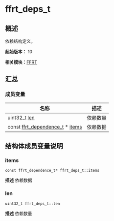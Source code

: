 # ffrt_deps_t


## 概述

依赖结构定义。

**起始版本：** 10

**相关模块：**[FFRT](_f_f_r_t.md)


## 汇总


### 成员变量

| 名称 | 描述 | 
| -------- | -------- |
| uint32_t [len](#len) | 依赖数量  | 
| const [ffrt_dependence_t](ffrt__dependence__t.md) \* [items](#items) | 依赖数据  | 


## 结构体成员变量说明


### items

```
const ffrt_dependence_t* ffrt_deps_t::items
```
**描述**
依赖数据


### len

```
uint32_t ffrt_deps_t::len
```
**描述**
依赖数量

